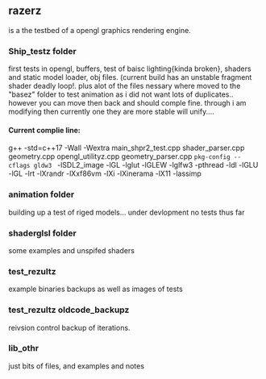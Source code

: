 
## razerz
is a the testbed of a opengl graphics rendering engine.


### Ship_testz folder
first tests in opengl, buffers, test of baisc lighting{kinda broken}, shaders and static model loader, obj files.  (current build has an  unstable fragment shader deadly loop!. plus alot of the files nessary where moved to the "basez" folder to test animation as i did not want lots of duplicates.. however you can move then back and should comple fine. through i am modifying then currently one they are more stable will unify....

#### Current complie line:
g++ -std=c++17  -Wall -Wextra  main_shpr2_test.cpp   shader_parser.cpp  geometry.cpp opengl_utilityz.cpp geometry_parser.cpp  `pkg-config --cflags gldw3 ` -lSDL2_image -lGL -lglut -lGLEW -lglfw3 -pthread -ldl -lGLU -lGL -lrt -lXrandr -lXxf86vm -lXi -lXinerama -lX11 -lassimp


### animation folder
building up a test of riged models... under devlopment no tests thus far

### shaderglsl folder
some examples and unspifed shaders

### test_rezultz
example binaries backups as well as images of tests

### test_rezultz oldcode_backupz
reivsion control backup of iterations.

### lib_othr
just bits of files, and examples and notes
